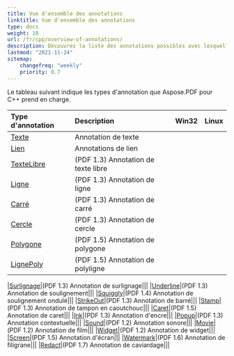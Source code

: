 ```yaml
---
title: Vue d'ensemble des annotations
linktitle: Vue d'ensemble des annotations
type: docs
weight: 10
url: /fr/cpp/overview-of-annotations/
description: Découvrez la liste des annotations possibles avec lesquelles vous pouvez travailler en utilisant Aspose.PDF pour C++.
lastmod: "2021-11-24"
sitemap:
    changefreq: "weekly"
    priority: 0.7
---
```


Le tableau suivant indique les types d'annotation que Aspose.PDF pour C++ prend en charge.

|**Type d'annotation**|**Description**|**Win32**|**Linux**|
| :- | :- | :- | :- |
|[Texte](/pdf/fr/cpp/text-annotation/)|Annotation de texte|||
|[Lien](/pdf/fr/cpp/extra-annotations/)|Annotations de lien|||
|[TexteLibre](/pdf/fr/cpp/text-annotation/)|(PDF 1.3) Annotation de texte libre|||
|[Ligne](/pdf/fr/cpp/figures-annotation/)|(PDF 1.3) Annotation de ligne|||
|[Carré](/pdf/fr/cpp/figures-annotation/)|(PDF 1.3) Annotation de carré|||
|[Cercle](/pdf/fr/cpp/figures-annotation/)|(PDF 1.3) Annotation de cercle|||
|[Polygone](/pdf/fr/cpp/figures-annotation/)|(PDF 1.5) Annotation de polygone|||
|[LignePoly](/pdf/fr/cpp/figures-annotation/)|(PDF 1.5) Annotation de polyligne|||

|[Surlignage](/pdf/fr/cpp/highlights-annotation/)|(PDF 1.3) Annotation de surlignage|||
|[Underline](/pdf/fr/cpp/highlights-annotation/)|(PDF 1.3) Annotation de soulignement|||
|[Squiggly](/cpp/highlights-annotation/)|(PDF 1.4) Annotation de soulignement ondulé|||
|[StrikeOut](/pdf/fr/cpp/highlights-annotation/)|(PDF 1.3) Annotation de barré|||
|[Stamp](/pdf/fr/cpp/stamping/)|(PDF 1.3) Annotation de tampon en caoutchouc|||
|[Caret](/pdf/fr/cpp/extra-annotations/)|(PDF 1.5) Annotation de caret|||
|[Ink](/pdf/fr/cpp/figures-annotation/)|(PDF 1.3) Annotation d'encre|||
|[Popup](/pdf/fr/cpp/text-annotation/)|(PDF 1.3) Annotation contextuelle|||
|[Sound](/pdf/fr/cpp/multimedia-annotation/)|(PDF 1.2) Annotation sonore|||
|[Movie](/pdf/fr/cpp/multimedia-annotation/)|(PDF 1.2) Annotation de film|||
|[Widget](/pdf/fr/cpp/multimedia-annotation/)|(PDF 1.2) Annotation de widget|||
|[Screen](/pdf/fr/cpp/multimedia-annotation/)|(PDF 1.5) Annotation d'écran|||
|[Watermark](/pdf/fr/cpp/sticky-annotations/)|(PDF 1.6) Annotation de filigrane|||
|[Redact](/pdf/fr/cpp/extra-annotations/)|(PDF 1.7) Annotation de caviardage|||